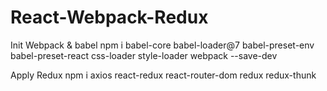 # React-Webpack-Redux

Init Webpack & babel
npm i babel-core babel-loader@7 babel-preset-env babel-preset-react css-loader style-loader webpack --save-dev

Apply Redux
npm i axios react-redux react-router-dom redux redux-thunk
